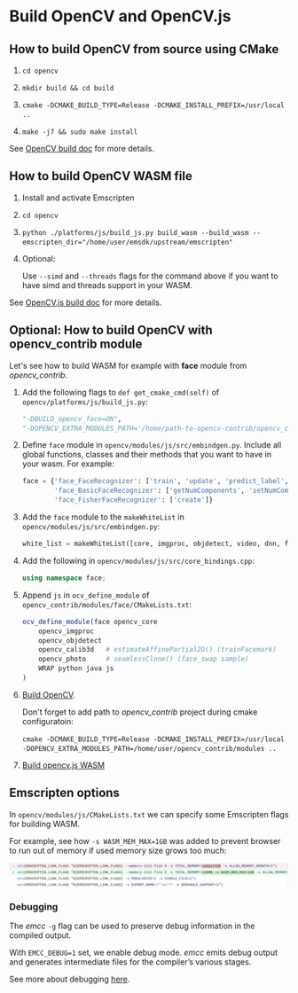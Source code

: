 # Build OpenCV and OpenCV.js

## How to build OpenCV from source using CMake

1. `cd opencv`

2. `mkdir build && cd build`

3. `cmake -DCMAKE_BUILD_TYPE=Release -DCMAKE_INSTALL_PREFIX=/usr/local ..`

4. `make -j7 && sudo make install`

See [OpenCV build doc](https://docs.opencv.org/master/d7/d9f/tutorial_linux_install.html) for more details.

## How to build OpenCV WASM file

1. Install and activate Emscripten

2. `cd opencv`

3. `python ./platforms/js/build_js.py build_wasm --build_wasm --emscripten_dir="/home/user/emsdk/upstream/emscripten"`

4. Optional:

    Use `--simd` and `--threads` flags for the command above if you want to have simd and threads support in your WASM.

See [OpenCV.js build doc](https://docs.opencv.org/master/d7/d9f/tutorial_linux_install.html) for more details.

## Optional: How to build OpenCV with opencv_contrib module

Let's see how to build WASM for example with **face** module from *opencv_contrib*.

1. Add the following flags to `def get_cmake_cmd(self)` of `opencv/platforms/js/build_js.py`:

    ```python
    "-DBUILD_opencv_face=ON",
    "-DOPENCV_EXTRA_MODULES_PATH='/home/path-to-opencv-contrib/opencv_contrib/modules'"
    ```

2. Define `face` module in `opencv/modules/js/src/embindgen.py`. Include all global functions, classes and their methods that you want to have in your wasm. For example:

    ```python
    face = {'face_FaceRecognizer': ['train', 'update', 'predict_label', 'write', 'read', 'setLabelInfo', 'getLabelInfo', 'getLabelsByString', 'getThreshold', 'setThreshold'],
            'face_BasicFaceRecognizer': ['getNumComponents', 'setNumComponents', 'getThreshold', 'setThreshold', 'getProjections', 'getLabels', 'getEigenValues', 'getEigenVectors', 'getMean', 'read', 'write'],
            'face_FisherFaceRecognizer': ['create']}
    ```

3. Add the `face` module to the `makeWhiteList` in `opencv/modules/js/src/embindgen.py`:

    ```python
    white_list = makeWhiteList([core, imgproc, objdetect, video, dnn, features2d, photo, aruco, calib3d, face])
    ```

4. Add the following in `opencv/modules/js/src/core_bindings.cpp`:

    ```cpp
    using namespace face;
    ```

5. Append `js` in `ocv_define_module` of `opencv_contrib/modules/face/CMakeLists.txt`:

    ```cmake
    ocv_define_module(face opencv_core
        opencv_imgproc
        opencv_objdetect
        opencv_calib3d   # estimateAffinePartial2D() (trainFacemark)
        opencv_photo     # seamlessClone() (face_swap sample)
        WRAP python java js
    )
    ```

6. [Build OpenCV](#How-to-build-OpenCV-from-source-using-CMake).

    Don't forget to add path to *opencv_contrib* project during cmake configuratoin:

    `cmake -DCMAKE_BUILD_TYPE=Release -DCMAKE_INSTALL_PREFIX=/usr/local -DOPENCV_EXTRA_MODULES_PATH=/home/user/opencv_contrib/modules ..`

7. [Build opencv.js WASM](#How-to-build-OpenCV-WASM-file)


## Emscripten options

In `opencv/modules/js/CMakeLists.txt` we can specify some Emscripten flags for building WASM.

For example, see how `-s WASM_MEM_MAX=1GB` was added to prevent browser to run out of memory if used memory size grows too much:

![](../gifs/wasm_mem_max.png)

### Debugging

The _emcc_ `-g` flag can be used to preserve debug information in the compiled output.

With `EMCC_DEBUG=1` set, we enable debug mode. _emcc_ emits debug output and generates intermediate files for the compiler’s various stages.

See more about debugging [here](https://emscripten.org/docs/porting/Debugging.html).
